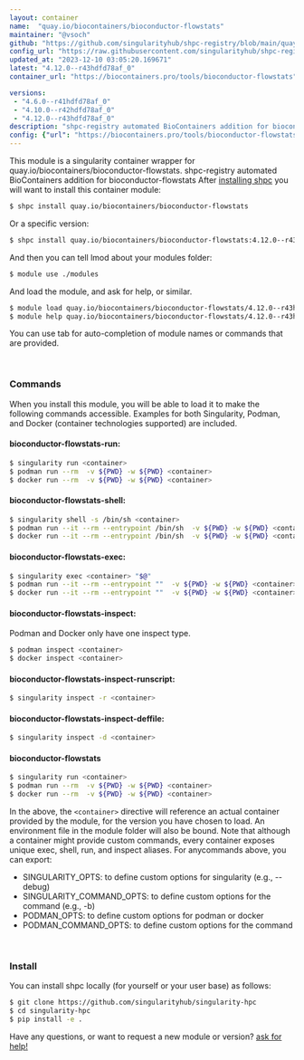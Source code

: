 ```yaml
---
layout: container
name:  "quay.io/biocontainers/bioconductor-flowstats"
maintainer: "@vsoch"
github: "https://github.com/singularityhub/shpc-registry/blob/main/quay.io/biocontainers/bioconductor-flowstats/container.yaml"
config_url: "https://raw.githubusercontent.com/singularityhub/shpc-registry/main/quay.io/biocontainers/bioconductor-flowstats/container.yaml"
updated_at: "2023-12-10 03:05:20.169671"
latest: "4.12.0--r43hdfd78af_0"
container_url: "https://biocontainers.pro/tools/bioconductor-flowstats"

versions:
 - "4.6.0--r41hdfd78af_0"
 - "4.10.0--r42hdfd78af_0"
 - "4.12.0--r43hdfd78af_0"
description: "shpc-registry automated BioContainers addition for bioconductor-flowstats"
config: {"url": "https://biocontainers.pro/tools/bioconductor-flowstats", "maintainer": "@vsoch", "description": "shpc-registry automated BioContainers addition for bioconductor-flowstats", "latest": {"4.12.0--r43hdfd78af_0": "sha256:2349b06d144d914725a0989ff686bfa62b5235bb9b8d0434aa26ea0ef65cafba"}, "tags": {"4.6.0--r41hdfd78af_0": "sha256:825923226536223d968b792fde0a4f13f38838f6eaad50000e80e888f49c46e1", "4.10.0--r42hdfd78af_0": "sha256:71c89a66c854664650e8b93b98078fb42a624a5b8970447968728309a97c2b74", "4.12.0--r43hdfd78af_0": "sha256:2349b06d144d914725a0989ff686bfa62b5235bb9b8d0434aa26ea0ef65cafba"}, "docker": "quay.io/biocontainers/bioconductor-flowstats"}
---
```


This module is a singularity container wrapper for quay.io/biocontainers/bioconductor-flowstats.
shpc-registry automated BioContainers addition for bioconductor-flowstats
After [installing shpc](#install) you will want to install this container module:


```bash
$ shpc install quay.io/biocontainers/bioconductor-flowstats
```

Or a specific version:

```bash
$ shpc install quay.io/biocontainers/bioconductor-flowstats:4.12.0--r43hdfd78af_0
```

And then you can tell lmod about your modules folder:

```bash
$ module use ./modules
```

And load the module, and ask for help, or similar.

```bash
$ module load quay.io/biocontainers/bioconductor-flowstats/4.12.0--r43hdfd78af_0
$ module help quay.io/biocontainers/bioconductor-flowstats/4.12.0--r43hdfd78af_0
```

You can use tab for auto-completion of module names or commands that are provided.

<br>

### Commands

When you install this module, you will be able to load it to make the following commands accessible.
Examples for both Singularity, Podman, and Docker (container technologies supported) are included.

#### bioconductor-flowstats-run:

```bash
$ singularity run <container>
$ podman run --rm  -v ${PWD} -w ${PWD} <container>
$ docker run --rm  -v ${PWD} -w ${PWD} <container>
```

#### bioconductor-flowstats-shell:

```bash
$ singularity shell -s /bin/sh <container>
$ podman run --it --rm --entrypoint /bin/sh  -v ${PWD} -w ${PWD} <container>
$ docker run --it --rm --entrypoint /bin/sh  -v ${PWD} -w ${PWD} <container>
```

#### bioconductor-flowstats-exec:

```bash
$ singularity exec <container> "$@"
$ podman run --it --rm --entrypoint ""  -v ${PWD} -w ${PWD} <container> "$@"
$ docker run --it --rm --entrypoint ""  -v ${PWD} -w ${PWD} <container> "$@"
```

#### bioconductor-flowstats-inspect:

Podman and Docker only have one inspect type.

```bash
$ podman inspect <container>
$ docker inspect <container>
```

#### bioconductor-flowstats-inspect-runscript:

```bash
$ singularity inspect -r <container>
```

#### bioconductor-flowstats-inspect-deffile:

```bash
$ singularity inspect -d <container>
```



#### bioconductor-flowstats

```bash
$ singularity run <container>
$ podman run --rm  -v ${PWD} -w ${PWD} <container>
$ docker run --rm  -v ${PWD} -w ${PWD} <container>
```


In the above, the `<container>` directive will reference an actual container provided
by the module, for the version you have chosen to load. An environment file in the
module folder will also be bound. Note that although a container
might provide custom commands, every container exposes unique exec, shell, run, and
inspect aliases. For anycommands above, you can export:

 - SINGULARITY_OPTS: to define custom options for singularity (e.g., --debug)
 - SINGULARITY_COMMAND_OPTS: to define custom options for the command (e.g., -b)
 - PODMAN_OPTS: to define custom options for podman or docker
 - PODMAN_COMMAND_OPTS: to define custom options for the command

<br>

### Install

You can install shpc locally (for yourself or your user base) as follows:

```bash
$ git clone https://github.com/singularityhub/singularity-hpc
$ cd singularity-hpc
$ pip install -e .
```

Have any questions, or want to request a new module or version? [ask for help!](https://github.com/singularityhub/singularity-hpc/issues)